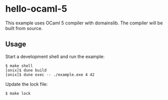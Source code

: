 # hello-ocaml-5

This example uses OCaml 5 compiler with domainslib. The compiler will be built from source.


## Usage

Start a development shell and run the example:
```
$ make shell
[onix]$ dune build
[onix]$ dune exec -- ./example.exe 4 42
```

Update the lock file:
```
$ make lock
```
